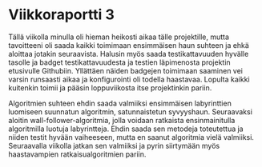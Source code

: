 # Viikkoraportti 3

Tällä viikolla minulla oli hieman heikosti aikaa tälle projektille, mutta tavoitteeni oli saada kaikki toimimaan ensimmäisen haun suhteen ja ehkä aloittaa jotakin seuraavista. Halusin myös saada testikattavuuden hyvälle tasolle ja badget testikattavuudesta ja testien läpimenosta projektin etusivulle Githubiin. Yllättäen näiden badgejen toimimaan saaminen vei varsin runsaasti aikaa ja konfigurointi oli todella haastavaa. Lopulta kaikki kuitenkin toimii ja pääsin loppuviikosta itse projektinkin pariin.

Algoritmien suhteen ehdin saada valmiiksi ensimmäisen labyrinttien luomiseen suunnatun algoritmin, satunnaistetun syvyyshaun. Seuraavaksi aloitin wall-follower-algoritmia, jolla voidaan ratkaista ensinmainitulla algoritmilla luotuja labyrintteja. Ehdin saada sen metodeja toteutettua ja niiden testit hyvään vaiheeseen, mutta en saanut algoritmia vielä valmiiksi. Seuraavalla viikolla jatkan sen valmiiksi ja pyrin siirtymään myös haastavampien ratkaisualgoritmien pariin.

